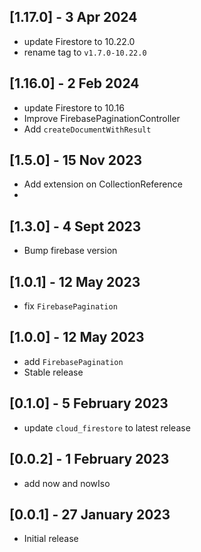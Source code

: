 ## [1.17.0] - 3 Apr 2024
- update Firestore to 10.22.0
- rename tag to `v1.7.0-10.22.0`

## [1.16.0] - 2 Feb 2024
- update Firestore to 10.16
- Improve FirebasePaginationController
- Add `createDocumentWithResult`

## [1.5.0] - 15 Nov 2023
- Add extension on CollectionReference
- 
## [1.3.0] - 4 Sept 2023
- Bump firebase version

## [1.0.1] - 12 May 2023
- fix `FirebasePagination`

## [1.0.0] - 12 May 2023
- add `FirebasePagination`
- Stable release

## [0.1.0] - 5 February 2023
- update `cloud_firestore` to latest release

## [0.0.2] - 1 February 2023
- add now and nowIso

## [0.0.1] - 27 January 2023
- Initial release
